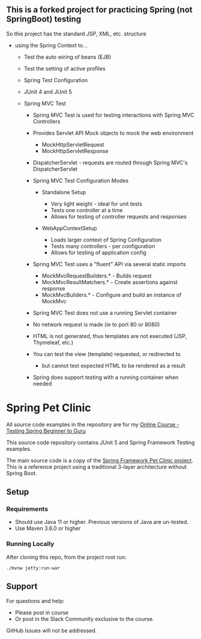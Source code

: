 ## This is a forked project for practicing Spring (not SpringBoot) testing
So this project has the standard JSP, XML, etc. structure

- using the Spring Context to...

    - Test the auto wiring of beans (EJB)
    - Test the setting of active profiles
    - Spring Test Configuration
    - JUnit 4 and JUnit 5
    
    - Spring MVC Test
        - Spring MVC Test is used for testing interactions with Spring MVC Controllers
        - Provides Servlet API Mock objects to mock the web environment
            - MockHttpServletRequest
            - MockHttpServletResponse
        - DispatcherServlet - requests are routed through Spring MVC's DispatcherServlet
        
        - Spring MVC Test Configuration Modes
            - Standalone Setup
                - Very light weight - ideal for unit tests
                - Tests one controller at a time
                - Allows for testing of controller requests and responses
                
            - WebAppContextSetup
                - Loads larger context of Spring Configuration
                - Tests many controllers - per configuration
                - Allows for testing of application config
                
        - Spring MVC Test uses a "fluent" API via several static imports
            - MockMvcRequestBuilders.* - Builds request
            - MockMvcResultMatchers.* - Create assertions against response
            - MockMvcBuilders.* - Configure and build an instance of MockMvc
        
        - Spring MVC Test does not use a running Servlet container
        - No network request is made (ie to port 80 or 8080)
        - HTML is not generated, thus templates are not executed (JSP, Thymeleaf, etc.)
        - You can test the view (template) requested, or redirected to
            - but cannot test expected HTML to be rendered as a result
        - Spring does support testing with a running container when needed




# Spring Pet Clinic 

All source code examples in the repository are for my [Online Course - Testing Spring Beginner to Guru](https://www.udemy.com/testing-spring-boot-beginner-to-guru/?couponCode=GITHUB_REPO)

This source code repository contains JUnit 5 and Spring Framework Testing examples.

The main source code is a copy of the [Spring Framework Pet Clinic project](https://github.com/spring-petclinic/spring-framework-petclinic). This is a reference project 
using a traditional 3-layer architecture without Spring Boot.

## Setup
### Requirements
* Should use Java 11 or higher. Previous versions of Java are un-tested.
* Use Maven 3.6.0 or higher

### Running Locally
After cloning this repo, from the project root run:
```text
./mvnw jetty:run-war
```

## Support
For questions and help:
* Please post in course
* Or post in the Slack Community exclusive to the course.

GitHub Issues will not be addressed.